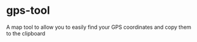 # gps-tool
A map tool to allow you to easily find your GPS coordinates and copy them to the clipboard
